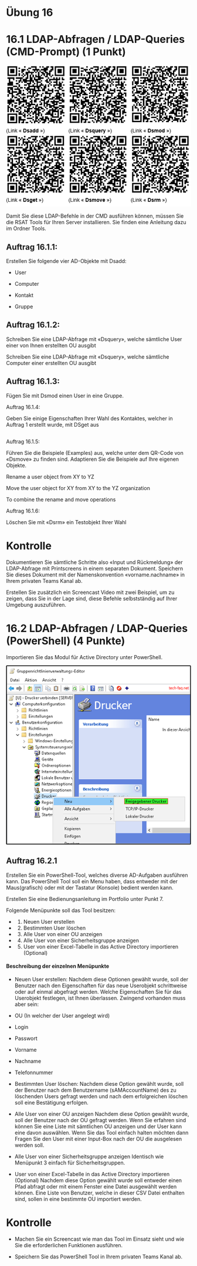 # Übung 16

# 16.1 LDAP-Abfragen / LDAP-Queries (CMD-Prompt) (1 Punkt)

![Picture01](/images/16-Picture1.png)

Damit Sie diese LDAP-Befehle in der CMD ausführen können, müssen Sie die RSAT Tools für Ihren Server installieren. Sie finden eine Anleitung dazu im Ordner Tools.







## Auftrag 16.1.1: 

Erstellen Sie folgende vier AD-Objekte mit Dsadd:



- User

- Computer

- Kontakt

- Gruppe





## Auftrag 16.1.2:

Schreiben Sie eine LDAP-Abfrage mit «Dsquery», welche sämtliche User einer von Ihnen erstellten OU ausgibt



Schreiben Sie eine LDAP-Abfrage mit «Dsquery», welche sämtliche Computer einer erstellten OU ausgibt



## Auftrag 16.1.3:

Fügen Sie mit Dsmod einen User in eine Gruppe.



Auftrag 16.1.4:

Geben Sie einige Eigenschaften Ihrer Wahl des Kontaktes, welcher in Auftrag 1 erstellt wurde, mit DSget aus

## 

Auftrag 16.1.5:

Führen Sie die Beispiele (Examples) aus, welche unter dem QR-Code von «Dsmove» zu finden sind. Adaptieren Sie die Beispiele auf Ihre eigenen Objekte. 

Rename a user object from XY to YZ

Move the user object for XY from XY to the YZ organization

To combine the rename and move operations



Auftrag 16.1.6:

Löschen Sie mit «Dsrm» ein Testobjekt Ihrer Wahl



# Kontrolle

Dokumentieren Sie sämtliche Schritte also «Input und Rückmeldung» der LDAP-Abfrage mit Printscreens in einem separaten Dokument. Speichern Sie dieses Dokument mit der Namenskonvention «vorname.nachname» in Ihrem privaten Teams Kanal ab.

Erstellen Sie zusätzlich ein Screencast Video mit zwei Beispiel, um zu zeigen, dass Sie in der Lage sind, diese Befehle selbstständig auf Ihrer Umgebung auszuführen.






# 16.2 LDAP-Abfragen / LDAP-Queries (PowerShell) (4 Punkte)

Importieren Sie das Modul für Active Directory unter PowerShell.





![Picture01](/images/13-Picture2.png)





## Auftrag 16.2.1

Erstellen Sie ein PowerShell-Tool, welches diverse AD-Aufgaben ausführen kann. Das PowerShell Tool soll ein Menu haben, dass entweder mit der Maus(grafisch) oder mit der Tastatur (Konsole) bedient werden kann.



Erstellen Sie eine Bedienungsanleitung im Portfolio unter Punkt 7.



Folgende Menüpunkte soll das Tool besitzen:



- 1. Neuen User erstellen

- 2. Bestimmten User löschen

- 3. Alle User von einer OU anzeigen

- 4. Alle User von einer Sicherheitsgruppe anzeigen

- 5. User von einer Excel-Tabelle in das Active Directory importieren (Optional)



#### Beschreibung der einzelnen Menüpunkte


- Neuen User erstellen: 
Nachdem diese Optionen gewählt wurde, soll der Benutzer nach den Eigenschaften für das neue Userobjekt schrittweise oder auf einmal abgefragt werden. Welche Eigenschaften Sie für das Userobjekt festlegen, ist Ihnen überlassen. Zwingend vorhanden muss aber sein:



- OU (In welcher der User angelegt wird)

- Login

- Passwort

- Vorname

- Nachname

- Telefonnummer


- Bestimmten User löschen:
Nachdem diese Option gewählt wurde, soll der Benutzer nach dem Benutzername (sAMAccountName) des zu löschenden Users gefragt werden und nach dem erfolgreichen löschen soll eine Bestätigung erfolgen.



- Alle User von einer OU anzeigen
Nachdem diese Option gewählt wurde, soll der Benutzer nach der OU gefragt werden. Wenn Sie erfahren sind können Sie eine Liste mit sämtlichen OU anzeigen und der User kann eine davon auswählen. Wenn Sie das Tool einfach halten möchten dann Fragen Sie den User mit einer Input-Box nach der OU die ausgelesen werden soll.


- Alle User von einer Sicherheitsgruppe anzeigen
Identisch wie Menüpunkt 3 einfach für Sicherheitsgruppen.


- User von einer Excel-Tabelle in das Active Directory importieren (Optional)
Nachdem diese Option gewählt wurde soll entweder einen Pfad abfragt oder mit einem Fenster eine Datei ausgewählt werden können. Eine Liste von Benutzer, welche in dieser CSV Datei enthalten sind, sollen in eine bestimmte OU importiert werden. 



# Kontrolle

- Machen Sie ein Screencast wie man das Tool im Einsatz sieht und wie Sie die erforderlichen Funktionen ausführen.

- Speichern Sie das PowerShell Tool in Ihrem privaten Teams Kanal ab.

